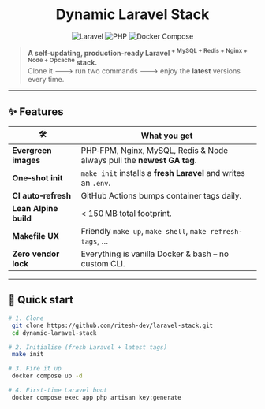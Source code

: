 <h1 align="center">Dynamic Laravel Stack</h1>

<p align="center">
  <img src="https://img.shields.io/badge/Laravel-Latest-red?logo=laravel" alt="Laravel">
  <img src="https://img.shields.io/badge/PHP-Dynamic-blue?logo=php" alt="PHP">
  <img src="https://img.shields.io/badge/Docker-Compose-2496ED?logo=docker" alt="Docker Compose">
</p>

> **A self‑updating, production‑ready Laravel <sup>+ MySQL + Redis + Nginx + Node + Opcache</sup> stack.**
> <br>Clone it 🡒 run two commands 🡒 enjoy the **latest** versions every time.

---

## ✨ Features

| 🛠  | What you get |
|-----|--------------|
| **Evergreen images** | PHP‑FPM, Nginx, MySQL, Redis & Node always pull the **newest GA tag**. |
| **One‑shot init**   | `make init` installs a **fresh Laravel** and writes an `.env`. |
| **CI auto‑refresh** | GitHub Actions bumps container tags daily. |
| **Lean Alpine build** | < 150 MB total footprint. |
| **Makefile UX**     | Friendly `make up`, `make shell`, `make refresh-tags`, … |
| **Zero vendor lock**| Everything is vanilla Docker & bash – no custom CLI. |

---

## 🚀 Quick start

```bash
# 1. Clone
 git clone https://github.com/ritesh-dev/laravel-stack.git
 cd dynamic-laravel-stack

# 2. Initialise (fresh Laravel + latest tags)
 make init

# 3. Fire it up
 docker compose up -d

# 4. First‑time Laravel boot
 docker compose exec app php artisan key:generate